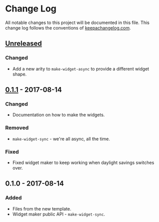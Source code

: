 # Change Log
All notable changes to this project will be documented in this file. This change log follows the conventions of [keepachangelog.com](http://keepachangelog.com/).

## [Unreleased]
### Changed
- Add a new arity to `make-widget-async` to provide a different widget shape.

## [0.1.1] - 2017-08-14
### Changed
- Documentation on how to make the widgets.

### Removed
- `make-widget-sync` - we're all async, all the time.

### Fixed
- Fixed widget maker to keep working when daylight savings switches over.

## 0.1.0 - 2017-08-14
### Added
- Files from the new template.
- Widget maker public API - `make-widget-sync`.

[Unreleased]: https://github.com/your-name/bullet/compare/0.1.1...HEAD
[0.1.1]: https://github.com/your-name/bullet/compare/0.1.0...0.1.1
